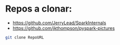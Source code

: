 # Repos a clonar:



- https://github.com/JerryLead/SparkInternals
- https://github.com/jkthompson/pyspark-pictures





```bash
git clone RepoURL
```
